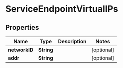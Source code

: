
# ServiceEndpointVirtualIPs

## Properties
Name | Type | Description | Notes
------------ | ------------- | ------------- | -------------
**networkID** | **String** |  |  [optional]
**addr** | **String** |  |  [optional]



